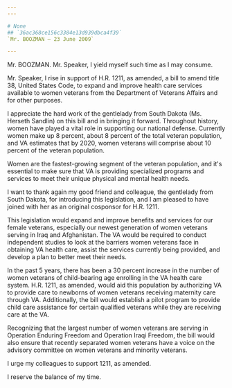 ```yaml
---
---

# None
## `36ac368ce156c3384e13d939dbca4f39`
`Mr. BOOZMAN — 23 June 2009`

---
```



Mr. BOOZMAN. Mr. Speaker, I yield myself such time as I may consume.

Mr. Speaker, I rise in support of H.R. 1211, as amended, a bill to 
amend title 38, United States Code, to expand and improve health care 
services available to women veterans from the Department of Veterans 
Affairs and for other purposes.



I appreciate the hard work of the gentlelady from South Dakota (Ms. 
Herseth Sandlin) on this bill and in bringing it forward. Throughout 
history, women have played a vital role in supporting our national 
defense. Currently women make up 8 percent, about 8 percent of the 
total veteran population, and VA estimates that by 2020, women veterans 
will comprise about 10 percent of the veteran population.

Women are the fastest-growing segment of the veteran population, and 
it's essential to make sure that VA is providing specialized programs 
and services to meet their unique physical and mental health needs.

I want to thank again my good friend and colleague, the gentlelady 
from South Dakota, for introducing this legislation, and I am pleased 
to have joined with her as an original cosponsor for H.R. 1211.

This legislation would expand and improve benefits and services for 
our female veterans, especially our newest generation of women veterans 
serving in Iraq and Afghanistan. The VA would be required to conduct 
independent studies to look at the barriers women veterans face in 
obtaining VA health care, assist the services currently being provided, 
and develop a plan to better meet their needs.

In the past 5 years, there has been a 30 percent increase in the 
number of women veterans of child-bearing age enrolling in the VA 
health care system. H.R. 1211, as amended, would aid this population by 
authorizing VA to provide care to newborns of women veterans receiving 
maternity care through VA. Additionally, the bill would establish a 
pilot program to provide child care assistance for certain qualified 
veterans while they are receiving care at the VA.

Recognizing that the largest number of women veterans are serving in 
Operation Enduring Freedom and Operation Iraqi Freedom, the bill would 
also ensure that recently separated women veterans have a voice on the 
advisory committee on women veterans and minority veterans.

I urge my colleagues to support 1211, as amended.

I reserve the balance of my time.